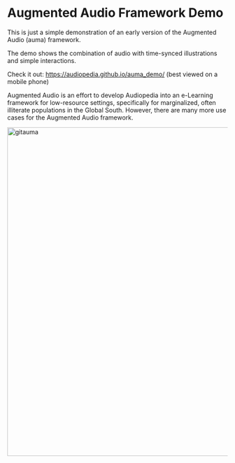 # Augmented Audio Framework Demo

This is just a simple demonstration of an early version of the Augmented Audio (auma) framework.

The demo shows the combination of audio with time-synced illustrations and simple interactions.

Check it out: https://audiopedia.github.io/auma_demo/ (best viewed on a mobile phone)

Augmented Audio is an effort to develop Audiopedia into an e-Learning framework for low-resource settings, specifically for marginalized, often illiterate populations in the Global South. However, there are many more use cases for the Augmented Audio framework.


  <img width="752" alt="gitauma" src="https://user-images.githubusercontent.com/32398058/125087221-9dc7cf80-e0cc-11eb-82c2-84225e27f9db.png">



